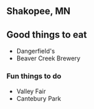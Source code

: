 ## Shakopee, MN

## Good things to eat
- Dangerfield's
- Beaver Creek Brewery

### Fun things to do
- Valley Fair
- Cantebury Park
